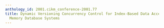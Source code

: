 ```yaml
---
anthology_id: 2001.cikm_conference-2001.77
title: Dynamic Versioning Concurrency Control for Index-Based Data Access in Main
  Memory Database Systems
---
```

